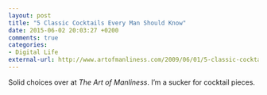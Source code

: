 ```yaml
---
layout: post
title: "5 Classic Cocktails Every Man Should Know"
date: 2015-06-02 20:03:27 +0200
comments: true
categories: 
- Digital Life
external-url: http://www.artofmanliness.com/2009/06/01/5-classic-cocktails-every-man-should-know/
---
```


Solid choices over at _The Art of Manliness_. I’m a sucker for cocktail pieces.